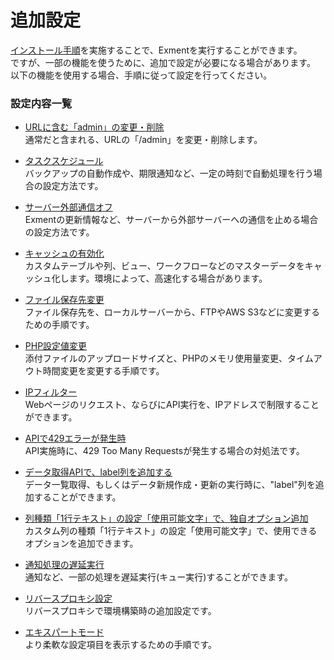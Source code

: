 # 追加設定
[インストール手順](/ja/quickstart.md)を実施することで、Exmentを実行することができます。  
ですが、一部の機能を使うために、追加で設定が必要になる場合があります。  
以下の機能を使用する場合、手順に従って設定を行ってください。  

### 設定内容一覧

- [URLに含む「admin」の変更・削除](/ja/additional_prefix)  
通常だと含まれる、URLの「/admin」を変更・削除します。

- [タスクスケジュール](/ja/additional_task_schedule)  
バックアップの自動作成や、期限通知など、一定の時刻で自動処理を行う場合の設定方法です。

- [サーバー外部通信オフ](/ja/additional_disable_outside_api)  
Exmentの更新情報など、サーバーから外部サーバーへの通信を止める場合の設定方法です。

- [キャッシュの有効化](/ja/additional_cache)  
カスタムテーブルや列、ビュー、ワークフローなどのマスターデータをキャッシュ化します。環境によって、高速化する場合があります。

- [ファイル保存先変更](/ja/additional_file_saveplace)  
ファイル保存先を、ローカルサーバーから、FTPやAWS S3などに変更するための手順です。

- [PHP設定値変更](/ja/additional_php_ini)  
添付ファイルのアップロードサイズと、PHPのメモリ使用量変更、タイムアウト時間変更を変更する手順です。

- [IPフィルター](/ja/additional_ip_filter)  
Webページのリクエスト、ならびにAPI実行を、IPアドレスで制限することができます。

- [APIで429エラーが発生時](/ja/additional_429_too_many)  
API実施時に、429 Too Many Requestsが発生する場合の対処法です。

- [データ取得APIで、label列を追加する](/ja/additional_api_label)  
データ一覧取得、もしくはデータ新規作成・更新の実行時に、"label"列を追加することができます。

- [列種類「1行テキスト」の設定「使用可能文字」で、独自オプション追加](/ja/additional_available_characters)  
カスタム列の種類「1行テキスト」の設定「使用可能文字」で、使用できるオプションを追加できます。

- [通知処理の遅延実行](/ja/additional_queue)  
通知など、一部の処理を遅延実行(キュー実行)することができます。

- [リバースプロキシ設定](/ja/additional_reverse_proxy)  
リバースプロキシで環境構築時の追加設定です。

- [エキスパートモード](/ja/additional_expert)  
より柔軟な設定項目を表示するための手順です。